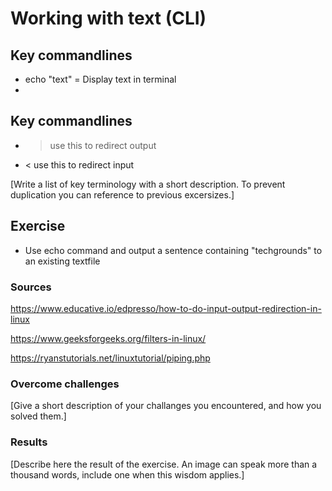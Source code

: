 # Working with text (CLI)

## Key commandlines
- echo "text" = Display text in terminal
- 
## Key commandlines
- > use this to redirect output
- < use this to redirect input

[Write a list of key terminology with a short description. To prevent duplication you can reference to previous excersizes.]
## Exercise
- Use echo command and output a sentence containing "techgrounds" to an existing textfile

### Sources
https://www.educative.io/edpresso/how-to-do-input-output-redirection-in-linux

https://www.geeksforgeeks.org/filters-in-linux/

https://ryanstutorials.net/linuxtutorial/piping.php



### Overcome challenges
[Give a short description of your challanges you encountered, and how you solved them.]

### Results
[Describe here the result of the exercise. An image can speak more than a thousand words, include one when this wisdom applies.]
